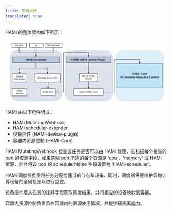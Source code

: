 ```yaml
---
title: 架构设计
translated: true
---
```


HAMi 的整体架构如下所示：

![Architecture](../resources/architect.jpg)

HAMi 由以下组件组成：

- HAMi MutatingWebhook
- HAMi scheduler-extender
- 设备插件 (HAMi-device-plugin)
- 容器内资源控制 (HAMi-Core)

HAMi MutatingWebhook 检查该任务是否可以由 HAMi 处理，它扫描每个提交的 pod 的资源字段，如果这些 pod 所需的每个资源是 'cpu'、'memory' 或 HAMi 资源，则会将该 pod 的 schedulerName 字段设置为 'HAMi-scheduler'。

HAMi 调度器负责将任务分配给适当的节点和设备。同时，调度器需要维护异构计算设备的全局视图以进行监控。

设备插件层从任务的注释字段获取调度结果，并将相应的设备映射到容器。

容器内资源控制负责监控容器内的资源使用情况，并提供硬隔离能力。